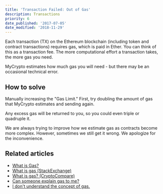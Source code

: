 ```yaml
---
title: 'Transaction Failed: Out of Gas'
description: Transactions
priority: 6
date_published: '2017-07-05'
date_modified: '2018-11-29'
---
```


Each transaction (TX) on the Ethereum blockchain (including token and contract transactions) requires gas, which is paid in Ether. You can think of this as a transaction fee. The more computational effort a transaction takes, the more gas you need.

MyCrypto estimates how much gas you will need - but there may be an occasional technical error.

## How to solve

Manually increasing the "Gas Limit." First, try doubling the amount of gas that MyCrypto estimates and sending again.

Any excess gas will be returned to you, so you could even triple or quadruple it.

We are always trying to improve how we estimate gas as contracts become more complex. However, sometimes we still get it wrong. We apologize for the inconvenience.

## Related articles

* [What is Gas?](https://support.mycrypto.com/gas/what-is-gas-ethereum.html)
* [What is gas (StackExchange)](https://ethereum.stackexchange.com/questions/3/what-is-gas-and-transaction-fee-in-ethereum)
* [What is gas? (CryptoCompare)](https://www.cryptocompare.com/coins/guides/what-is-the-gas-in-ethereum/)
* [Can someone explain gas to me?](https://www.reddit.com/r/ethereum/comments/271qdz/can_someone_explain_the_concept_of_gas_in_ethereum/)
* [I don't understand the concept of gas.](https://www.reddit.com/r/ethereum/comments/3fnpr1/can_someone_possibly_explain_the_concept_of/)
